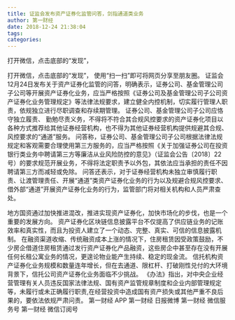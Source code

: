 ```yaml
---
title: 证监会发布资产证券化监管问答，剑指通道类业务
author: 第一财经
date: 2018-12-24 21:38:04
tags: 
categories: 
---
```

打开微信，点击底部的“发现”，
<!-- more -->
打开微信，点击底部的“发现”，
使用“扫一扫”即可将网页分享至朋友圈。
证监会12月24日发布关于资产证券化监管的问答，明确表示，证券公司、基金管理公司子公司等开展资产证券化业务，应当严格按照《证券公司及基金管理公司子公司资产证券化业务管理规定》等法律法规要求，建立健全内控机制，切实履行管理人职责，依规独立进行尽职调查和存续期管理。
证券公司、基金管理公司子公司应恪守独立履责、 勤勉尽责义务，不得将不符合其合规风控要求的资产证券化项目以各种方式推荐给其他证券经营机构，也不得为其他证券经营机构提供规避其合规、风控要求的“通道”服务。
问答称，证券公司、基金管理公司子公司根据法律法规规定和客观需要合理使用第三方服务的，应当严格按照《关于加强证券公司在投资银行类业务中聘请第三方等廉洁从业风险防控的意见》（证监会公告〔2018〕22 号）的要求规范开展业务，不得将法定职责予以外包，其依法应当承担的责任不因聘请第三方而减轻或免除。
问答还表示，对于证券经营机构未独立审慎履行职责、让渡管理责任、开展“通道”类资产证券化业务的行为以及规避合规风控要求、借外部“通道”开展资产证券化业务的行为，监管部门将对相关机构和人员严肃查处。
 
 
地方国资通过加快推进混改，推进实现资产证券化，加快市场化的步伐，也是一个重要的发展方向。
资产证券化区块链信息披露平台不仅提高了供应链业务的记账效率和真实性，而且为投资人建立了一个动态、完整、真实、可信的信息披露机制。
在融资渠道收缩、传统融资成本上涨的情况下，住房租赁因受政策鼓励，不少房企借道住房租赁通过发行资产证券化产品融资，这些房企中甚至存在没有开展任何长租公寓业务的情况，更遑论物业能产生持续、稳定的现金流。
信托机构资产证券化业务规模和数量连年增长，但在去通道、限杠杆、打破刚性兑付的大环境背景下，信托公司资产证券化业务面临不少挑战。
《办法》指出，对中央企业经营管理有关人员违反国家法律法规、国有资产监管规章制度和企业内部管理规定等，未履行或未正确履行职责,在经营投资中造成国有资产损失或其他严重不良后果的，要依法依规严肃问责。
第一财经
APP
第一财经
日报微博
第一财经
微信服务号
第一财经
微信订阅号
